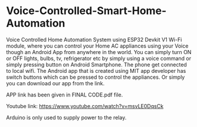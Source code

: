 # Voice-Controlled-Smart-Home-Automation
Voice Controlled Home Automation System using ESP32 Devkit V1 Wi-Fi module, where you can control your Home AC appliances using your Voice though an Android App from anywhere in the world. You can simply turn ON or OFF lights, bulbs, tv, refrigerator etc by simply using a voice command or simply pressing button on Android Smartphone.  The phone get connected to local wifi. The Android app that is created using MIT app developer has switch buttons which can be pressed to control the appliances. Or simply you can download our app from the link.

APP link has been given in FINAL CODE.pdf file.

Youtube link: https://www.youtube.com/watch?v=msvLE0DqsCk

Arduino is only used to supply power to the relay.
